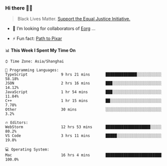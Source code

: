 ### Hi there 👋🏿

<!--
**007tom/007tom** is a ✨ _special_ ✨ repository because its `README.md` (this file) appears on your GitHub profile.

Here are some ideas to get you started:
-->

> Black Lives Matter. [Support the Equal Justice Initiative.](https://support.eji.org/give/153413/#!/donation/checkout)

<!--
- 🔭 I’m currently working on ...
- 🌱 I’m currently learning ...
-->
- 👯 I’m looking for collaborators of [Eorg](https://github.com/zhyd1997/Eorg) ...

<!--
- 🤔 I’m looking for help with ...
- 💬 Ask me about ...
- 📫 How to reach me: ...
- 😄 Pronouns: ...
-->

- ⚡ Fun fact: [Path to Pixar](https://bunnyhobby.github.io/)
<!--
-->

<!--START_SECTION:waka-->
📊 **This Week I Spent My Time On** 

```text
⌚︎ Time Zone: Asia/Shanghai

💬 Programming Languages: 
TypeScript               9 hrs 21 mins       ██████████████░░░░░░░░░░░   58.18% 
JSON                     2 hrs 16 mins       ███░░░░░░░░░░░░░░░░░░░░░░   14.12% 
JavaScript               1 hr 54 mins        ███░░░░░░░░░░░░░░░░░░░░░░   11.84% 
C++                      1 hr 15 mins        ██░░░░░░░░░░░░░░░░░░░░░░░   7.78% 
Other                    30 mins             ░░░░░░░░░░░░░░░░░░░░░░░░░   3.2%

🔥 Editors: 
WebStorm                 12 hrs 53 mins      ████████████████████░░░░░   80.2% 
VS Code                  3 hrs 11 mins       █████░░░░░░░░░░░░░░░░░░░░   19.8%

💻 Operating System: 
Mac                      16 hrs 4 mins       █████████████████████████   100.0%

```


<!--END_SECTION:waka-->
